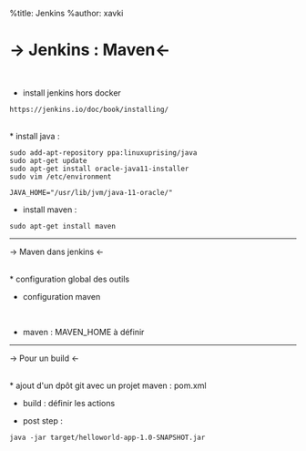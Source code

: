 %title: Jenkins
%author: xavki

-> Jenkins : Maven<-
========

<br>

* install jenkins hors docker

```
https://jenkins.io/doc/book/installing/
```


<br>
* install java :

```
sudo add-apt-repository ppa:linuxuprising/java
sudo apt-get update
sudo apt-get install oracle-java11-installer
sudo vim /etc/environment 

JAVA_HOME="/usr/lib/jvm/java-11-oracle/"
```

* install maven :

```
sudo apt-get install maven
```

----------------------------------------------------------------------


-> Maven dans jenkins <-




<br>
* configuration global des outils


<br>

* configuration maven

<br>

* maven : MAVEN_HOME à définir



------------------------------------------------------------------------


-> Pour un build <-




<br>
* ajout d'un dpôt git avec un projet maven : pom.xml


* build : définir les actions


* post step : 

```
java -jar target/helloworld-app-1.0-SNAPSHOT.jar
```
